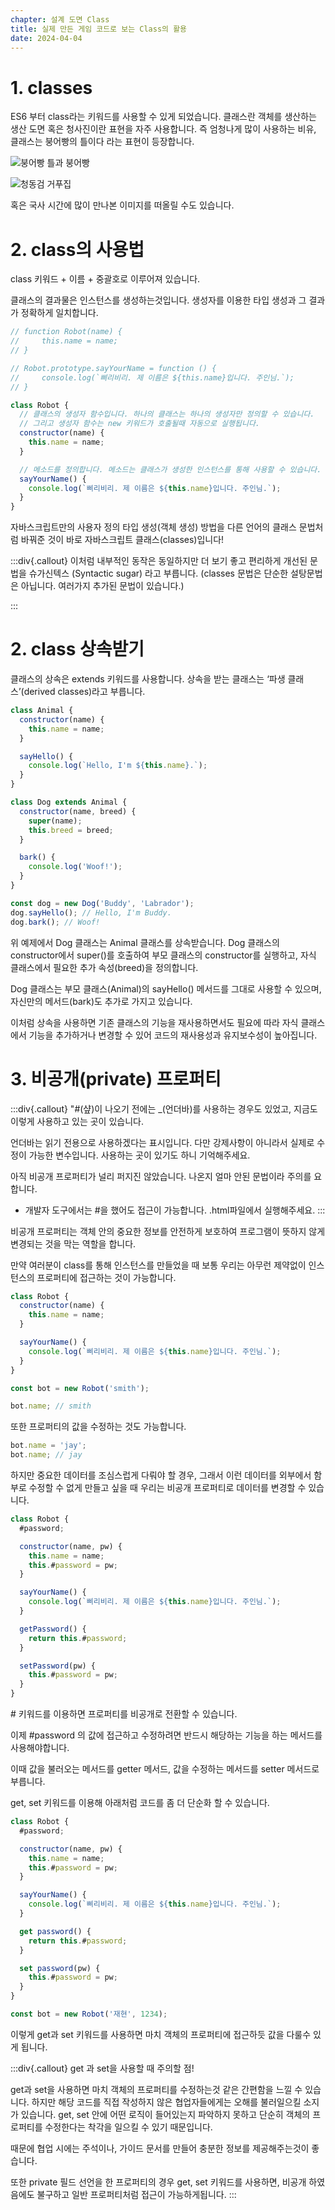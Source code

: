 ```yaml
---
chapter: 설계 도면 Class
title: 실제 만든 게임 코드로 보는 Class의 활용
date: 2024-04-04
---
```


# 1. classes

ES6 부터 class라는 키워드를 사용할 수 있게 되었습니다. 클래스란 객체를 생산하는 생산 도면 혹은 청사진이란 표현을 자주 사용합니다. 즉 엄청나게 많이 사용하는 비유, 클래스는 붕어빵의 틀이다 라는 표현이 등장합니다.

![붕어빵 틀과 붕어빵](/images/basecamp-javascript/chapter09/1.png)

![청동검 거푸집](/images/basecamp-javascript/chapter09/2.png)

혹은 국사 시간에 많이 만나본 이미지를 떠올릴 수도 있습니다.

# 2. class의 사용법

class 키워드 + 이름 + 중괄호로 이루어져 있습니다.

클래스의 결과물은 인스턴스를 생성하는것입니다. 생성자를 이용한 타입 생성과 그 결과가 정확하게 일치합니다.

```jsx
// function Robot(name) {
//     this.name = name;
// }

// Robot.prototype.sayYourName = function () {
//     console.log(`삐리비리. 제 이름은 ${this.name}입니다. 주인님.`);
// }

class Robot {
  // 클래스의 생성자 함수입니다. 하나의 클래스는 하나의 생성자만 정의할 수 있습니다.
  // 그리고 생성자 함수는 new 키워드가 호출될때 자동으로 실행됩니다.
  constructor(name) {
    this.name = name;
  }

  // 메소드를 정의합니다. 메소드는 클래스가 생성한 인스턴스를 통해 사용할 수 있습니다.
  sayYourName() {
    console.log(`삐리비리. 제 이름은 ${this.name}입니다. 주인님.`);
  }
}
```

자바스크립트만의 사용자 정의 타입 생성(객체 생성) 방법을 다른 언어의 클래스 문법처럼 바꿔준 것이 바로 자바스크립트 클래스(classes)입니다!

:::div{.callout}
이처럼 내부적인 동작은 동일하지만 더 보기 좋고 편리하게 개선된 문법을 슈가신텍스 (Syntactic sugar) 라고 부릅니다. (classes 문법은 단순한 설탕문법은 아닙니다. 여러가지 추가된 문법이 있습니다.)

:::

# 2. class 상속받기

클래스의 상속은 extends 키워드를 사용합니다. 상속을 받는 클래스는 ‘파생 클래스’(derived classes)라고 부릅니다.

```jsx
class Animal {
  constructor(name) {
    this.name = name;
  }

  sayHello() {
    console.log(`Hello, I'm ${this.name}.`);
  }
}

class Dog extends Animal {
  constructor(name, breed) {
    super(name);
    this.breed = breed;
  }

  bark() {
    console.log('Woof!');
  }
}

const dog = new Dog('Buddy', 'Labrador');
dog.sayHello(); // Hello, I'm Buddy.
dog.bark(); // Woof!
```

위 예제에서 Dog 클래스는 Animal 클래스를 상속받습니다. Dog 클래스의 constructor에서 super()를 호출하여 부모 클래스의 constructor를 실행하고, 자식 클래스에서 필요한 추가 속성(breed)을 정의합니다.

Dog 클래스는 부모 클래스(Animal)의 sayHello() 메서드를 그대로 사용할 수 있으며, 자신만의 메서드(bark)도 추가로 가지고 있습니다.

이처럼 상속을 사용하면 기존 클래스의 기능을 재사용하면서도 필요에 따라 자식 클래스에서 기능을 추가하거나 변경할 수 있어 코드의 재사용성과 유지보수성이 높아집니다.

# 3. 비공개(private) 프로퍼티

:::div{.callout}
"#(샾)이 나오기 전에는 \_(언더바)를 사용하는 경우도 있었고, 지금도 이렇게 사용하고 있는 곳이 있습니다.

언더바는 읽기 전용으로 사용하겠다는 표시입니다. 다만 강제사항이 아니라서 실제로 수정이 가능한 변수입니다. 사용하는 곳이 있기도 하니 기억해주세요.

아직 비공개 프로퍼티가 널리 퍼지진 않았습니다. 나온지 얼마 안된 문법이라 주의를 요합니다.

- 개발자 도구에서는 #을 했어도 접근이 가능합니다. .html파일에서 실행해주세요.
  :::

비공개 프로퍼티는 객체 안의 중요한 정보를 안전하게 보호하여 프로그램이 뜻하지 않게 변경되는 것을 막는 역할을 합니다.

만약 여러분이 class를 통해 인스턴스를 만들었을 때 보통 우리는 아무런 제약없이 인스턴스의 프로퍼티에 접근하는 것이 가능합니다.

```jsx
class Robot {
  constructor(name) {
    this.name = name;
  }

  sayYourName() {
    console.log(`삐리비리. 제 이름은 ${this.name}입니다. 주인님.`);
  }
}

const bot = new Robot('smith');

bot.name; // smith
```

또한 프로퍼티의 값을 수정하는 것도 가능합니다.

```jsx
bot.name = 'jay';
bot.name; // jay
```

하지만 중요한 데이터를 조심스럽게 다뤄야 할 경우, 그래서 이런 데이터를 외부에서 함부로 수정할 수 없게 만들고 싶을 때 우리는 비공개 프로퍼티로 데이터를 변경할 수 있습니다.

```jsx
class Robot {
  #password;

  constructor(name, pw) {
    this.name = name;
    this.#password = pw;
  }

  sayYourName() {
    console.log(`삐리비리. 제 이름은 ${this.name}입니다. 주인님.`);
  }

  getPassword() {
    return this.#password;
  }

  setPassword(pw) {
    this.#password = pw;
  }
}
```

\# 키워드를 이용하면 프로퍼티를 비공개로 전환할 수 있습니다.

이제 #password 의 값에 접근하고 수정하려면 반드시 해당하는 기능을 하는 메서드를 사용해야합니다.

이때 값을 불러오는 메서드를 getter 메서드, 값을 수정하는 메서드를 setter 메서드로 부릅니다.

get, set 키워드를 이용해 아래처럼 코드를 좀 더 단순화 할 수 있습니다.

```jsx
class Robot {
  #password;

  constructor(name, pw) {
    this.name = name;
    this.#password = pw;
  }

  sayYourName() {
    console.log(`삐리비리. 제 이름은 ${this.name}입니다. 주인님.`);
  }

  get password() {
    return this.#password;
  }

  set password(pw) {
    this.#password = pw;
  }
}

const bot = new Robot('재현', 1234);
```

이렇게 get과 set 키워드를 사용하면 마치 객체의 프로퍼티에 접근하듯 값을 다룰수 있게 됩니다.

:::div{.callout}
get 과 set을 사용할 때 주의할 점!

get과 set을 사용하면 마치 객체의 프로퍼티를 수정하는것 같은 간편함을 느낄 수 있습니다. 하지만 해당 코드를 직접 작성하지 않은 협업자들에게는 오해를 불러일으킬 소지가 있습니다. get, set 안에 어떤 로직이 들어있는지 파악하지 못하고 단순히 객체의 프로퍼티를 수정한다는 착각을 일으킬 수 있기 때문입니다.

때문에 협업 시에는 주석이나, 가이드 문서를 만들어 충분한 정보를 제공해주는것이 좋습니다.

또한 private 필드 선언을 한 프로퍼티의 경우 get, set 키워드를 사용하면, 비공개 하였음에도 불구하고 일반 프로퍼티처럼 접근이 가능하게됩니다.
:::

